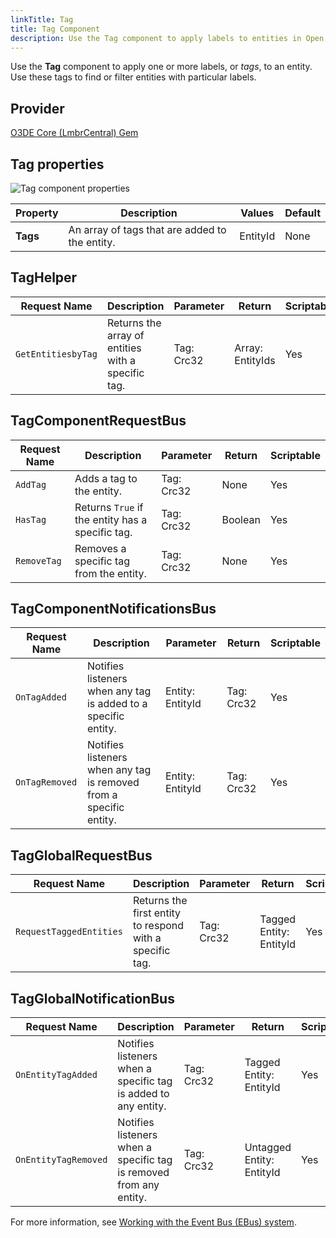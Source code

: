 ```yaml
---
linkTitle: Tag
title: Tag Component
description: Use the Tag component to apply labels to entities in Open 3D Engine (O3DE).
---
```


Use the **Tag** component to apply one or more labels, or *tags*, to an entity. Use these tags to find or filter entities with particular labels.

## Provider

[O3DE Core (LmbrCentral) Gem](/docs/user-guide/gems/reference/o3de-core)

## Tag properties 

![Tag component properties](/images/user-guide/components/reference/gameplay/tag-component.png)

| Property | Description | Values | Default |
|-|-|-|-|
| **Tags** | An array of tags that are added to the entity. | EntityId | None | 

## TagHelper

| Request Name | Description | Parameter | Return | Scriptable |
|-|-|-|-|-|
| `GetEntitiesbyTag` | Returns the array of entities with a specific tag. | Tag: Crc32 | Array: EntityIds | Yes |

## TagComponentRequestBus

| Request Name | Description | Parameter | Return | Scriptable |
|-|-|-|-|-|
| `AddTag` | Adds a tag to the entity. | Tag: Crc32 | None | Yes |
| `HasTag` | Returns `True` if the entity has a specific tag. | Tag: Crc32 | Boolean | Yes |
| `RemoveTag` | Removes a specific tag from the entity. | Tag: Crc32 | None | Yes |

## TagComponentNotificationsBus

| Request Name | Description | Parameter | Return | Scriptable |
|-|-|-|-|-|
| `OnTagAdded` | Notifies listeners when any tag is added to a specific entity. | Entity: EntityId | Tag: Crc32 | Yes |
| `OnTagRemoved` | Notifies listeners when any tag is removed from a specific entity. | Entity: EntityId | Tag: Crc32 | Yes |

## TagGlobalRequestBus

| Request Name | Description | Parameter | Return | Scriptable |
|-|-|-|-|-|
| `RequestTaggedEntities` | Returns the first entity to respond with a specific tag. | Tag: Crc32 | Tagged Entity: EntityId | Yes |

## TagGlobalNotificationBus

| Request Name | Description | Parameter | Return | Scriptable |
|-|-|-|-|-|
| `OnEntityTagAdded` | Notifies listeners when a specific tag is added to any entity. | Tag: Crc32 | Tagged Entity: EntityId | Yes |
| `OnEntityTagRemoved` | Notifies listeners when a specific tag is removed from any entity. | Tag: Crc32 | Untagged Entity: EntityId | Yes |

For more information, see [Working with the Event Bus (EBus) system](/docs/user-guide/engine/ebus/).
